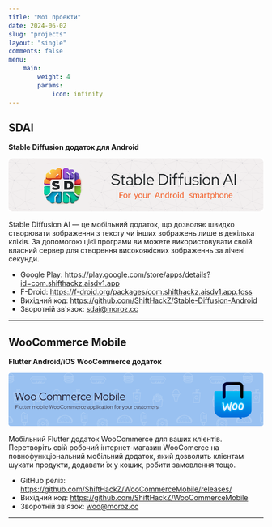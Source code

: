 ```yaml
---
title: "Мої проекти"
date: 2024-06-02
slug: "projects"
layout: "single"
comments: false
menu:
    main:
        weight: 4
        params: 
            icon: infinity
---
```


## SDAI 

**Stable Diffusion додаток для Android**

![](https://github.com/ShiftHackZ/Stable-Diffusion-Android/raw/master/docs/assets/github-header-image.png)

Stable Diffusion AI — це мобільний додаток, що дозволяє швидко створювати зображення з тексту чи інших зображень лише в декілька кліків. За допомогою цієї програми ви можете використовувати своій власний сервер для створення високоякісних зображеннь за лічені секунди.

- Google Play: https://play.google.com/store/apps/details?id=com.shifthackz.aisdv1.app
- F-Droid: https://f-droid.org/packages/com.shifthackz.aisdv1.app.foss
- Вихідний код: https://github.com/ShiftHackZ/Stable-Diffusion-Android
- Зворотній зв'язок: sdai@moroz.cc

-----

## WooCommerce Mobile

**Flutter Android/iOS WooCommerce додаток**

![](https://github.com/ShiftHackZ/WooCommerceMobile/raw/master/.github/assets/woo_app_banner.png)

Мобільний Flutter додаток WooCommerce для ваших клієнтів. Перетворіть свій робочий інтернет-магазин WooComerce на повнофункціональний мобільний додаток, який дозволить клієнтам шукати продукти, додавати їх у кошик, робити замовлення тощо.

- GitHub реліз: https://github.com/ShiftHackZ/WooCommerceMobile/releases/
- Вихідний код: https://github.com/ShiftHackZ/WooCommerceMobile
- Зворотній зв'язок: woo@moroz.cc

-----

